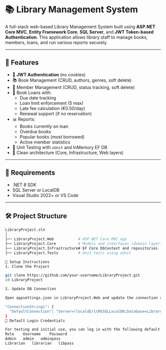 # 📚 Library Management System

A full-stack web-based Library Management System built using **ASP.NET Core MVC**, **Entity Framework Core**, **SQL Server**, and **JWT Token-based Authentication**. This application allows library staff to manage books, members, loans, and run various reports securely.

---

## 🚀 Features

- 🔐 **JWT Authentication** (no cookies)
- 📚 Book Management (CRUD, authors, genres, soft delete)
- 👤 Member Management (CRUD, status tracking, soft delete)
- 🔁 Book Loans with:
  - Due date tracking
  - Loan limit enforcement (5 max)
  - Late fee calculation (€0.50/day)
  - Renewal support (if no reservation)
- 📊 Reports:
  - Books currently on loan
  - Overdue books
  - Popular books (most borrowed)
  - Active member statistics
- 🧪 Unit Testing with `xUnit` and InMemory EF DB
- 🧱 Clean architecture (Core, Infrastructure, Web layers)

---

## 🧰 Requirements

- .NET 8 SDK
- SQL Server or LocalDB
- Visual Studio 2022+ or VS Code

---

## 🛠️ Project Structure

```bash
LibraryProject.sln
│
├── LibraryProject.Web           # ASP.NET Core MVC app
├── LibraryProject.Core          # Models and interfaces (domain layer)
├── LibraryProject.Infrastructure# EF Core DbContext and repositories
├── LibraryProject.Tests         # Unit tests using xUnit

🧪 Setup Instructions
1. Clone the Project

git clone https://github.com/your-username/LibraryProject.git
cd LibraryProject

2. Update DB Connection

Open appsettings.json in LibraryProject.Web and update the connection string:

"ConnectionStrings": {
  "DefaultConnection": "Server=(localdb)\\MSSQLLocalDB;Database=LibraryDB;Trusted_Connection=True;"
}
🔐 Default Login Credentials

For testing and initial use, you can log in with the following default user accounts:
Role	Username	Password
Admin	admin	adminpass
Librarian	librarian	libpass